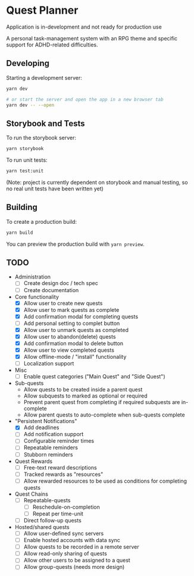 # Quest Planner

Application is in-development and not ready for production use

A personal task-management system with an RPG theme and specific support for
ADHD-related difficulties.

## Developing

Starting a development server:

```bash
yarn dev

# or start the server and open the app in a new browser tab
yarn dev -- --open
```

## Storybook and Tests

To run the storybook server:

```bash
yarn storybook

```

To run unit tests:

```bash
yarn test:unit
```

(Note: project is currently dependent on storybook and manual testing, so no real
unit tests have been written yet)

## Building

To create a production build:

```bash
yarn build
```

You can preview the production build with `yarn preview`.

## TODO

- Administration
  - [ ] Create design doc / tech spec
  - [ ] Create documentation
- Core functionality
  - [x] Allow user to create new quests
  - [x] Allow user to mark quests as complete
  - [x] Add confirmation modal for completing quests
  - [ ] Add personal setting to complet button
  - [x] Allow user to unmark quests as completed
  - [x] Allow user to abandon(delete) quests
  - [x] Add confirmation modal to delete button
  - [x] Allow user to view completed quests
  - [x] Allow offline-mode / "install" functionality
  - [ ] Localization support
- Misc
  - [ ] Enable quest categories ("Main Quest" and "Side Quest")
- Sub-quests
  - Allow quests to be created inside a parent quest
  - Allow subquests to marked as optional or required
  - Prevent parent quest from completing if required subquests are in-complete
  - Allow parent quests to auto-complete when sub-quests complete
- "Persistent Notifications"
  - [x] Add deadlines
  - [ ] Add notification support
  - [ ] Configurable reminder times
  - [ ] Repeatable reminders
  - [ ] Stubborn reminders
- Quest Rewards
  - [ ] Free-text reward descriptions
  - [ ] Tracked rewards as "resources"
  - [ ] Allow rewarded resources to be used as conditions for completing quests
- Quest Chains
  - [ ] Repeatable-quests
    - [ ] Reschedule-on-completion
    - [ ] Repeat per time-unit
  - [ ] Direct follow-up quests
- Hosted/shared quests
  - [ ] Allow user-defined sync servers
  - [ ] Enable hosted accounts with data sync
  - [ ] Allow quests to be recorded in a remote server
  - [ ] Allow read-only sharing of quests
  - [ ] Allow other users to be assigned to a quest
  - [ ] Allow group-quests (needs more design)
